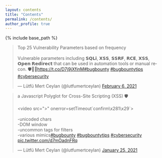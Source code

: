 ```yaml
---
layout: contents
title: "Contents"
permalink: /contents/
author_profile: true
---
```


{% include base_path %}

<tr>
<td><blockquote class="twitter-tweet"><p lang="en" dir="ltr">Top 25 Vulnerability Parameters based on frequency<br><br>Vulnerable parameters including 𝗦𝗤𝗟𝗶, 𝗫𝗦𝗦, 𝗦𝗦𝗥𝗙, 𝗥𝗖𝗘, 𝗫𝗦𝗦, 𝗢𝗽𝗲𝗻 𝗥𝗲𝗱𝗶𝗿𝗲𝗰𝘁 that can be used in automation tools or manual recon. 🛡️🧙‍♂️<a href="https://t.co/D7j9jXfinM">https://t.co/D7j9jXfinM</a><a href="https://twitter.com/hashtag/bugbounty?src=hash&amp;ref_src=twsrc%5Etfw">#bugbounty</a> <a href="https://twitter.com/hashtag/bugbountytips?src=hash&amp;ref_src=twsrc%5Etfw">#bugbountytips</a> <a href="https://twitter.com/hashtag/cybersecurity?src=hash&amp;ref_src=twsrc%5Etfw">#cybersecurity</a></p>&mdash; Lütfü Mert Ceylan (@lutfumertceylan) <a href="https://twitter.com/lutfumertceylan/status/1358080249930657792?ref_src=twsrc%5Etfw">February 6, 2021</a></blockquote> <script async src="https://platform.twitter.com/widgets.js" charset="utf-8"></script></td>
<td><blockquote class="twitter-tweet"><p lang="en" dir="ltr">a Javascript Polyglot for Cross-Site Scripting (XSS) 🛡️<br><br>&lt;video src=&quot;&gt;&quot; onerror=setTimeout`confirm\x281\x29`&gt;<br><br>-unicoded chars<br>-DOM window<br>-uncommon tags for filters<br>-various mimics<a href="https://twitter.com/hashtag/bugbounty?src=hash&amp;ref_src=twsrc%5Etfw">#bugbounty</a> <a href="https://twitter.com/hashtag/bugbountytips?src=hash&amp;ref_src=twsrc%5Etfw">#bugbountytips</a> <a href="https://twitter.com/hashtag/cybersecurity?src=hash&amp;ref_src=twsrc%5Etfw">#cybersecurity</a> <a href="https://t.co/d7mOadnFRq">pic.twitter.com/d7mOadnFRq</a></p>&mdash; Lütfü Mert Ceylan (@lutfumertceylan) <a href="https://twitter.com/lutfumertceylan/status/1353721114208460800?ref_src=twsrc%5Etfw">January 25, 2021</a></blockquote> <script async src="https://platform.twitter.com/widgets.js" charset="utf-8"></script></td>
</tr>
